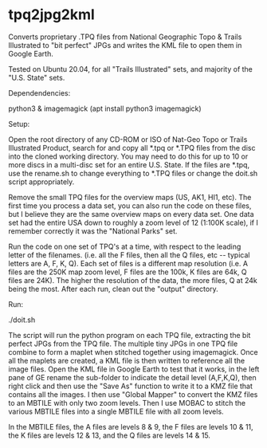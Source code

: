 # tpq2jpg2kml
Converts proprietary .TPQ files from National Geographic Topo & Trails Illustrated to "bit perfect" JPGs and writes the KML file to open them in Google Earth.

Tested on Ubuntu 20.04, for all "Trails Illustrated" sets, and majority of the "U.S. State" sets.

Dependendencies:

python3 & imagemagick  (apt install python3 imagemagick)


Setup:

Open the root directory of any CD-ROM or ISO of Nat-Geo Topo or Trails Illustrated Product, search for and copy all *.tpq or *.TPQ files from the disc into the cloned working directory.  You may need to do this for up to 10 or more discs in a multi-disc set for an entire U.S. State.  If the files are *.tpq, use the rename.sh to change everything to *.TPQ files or change the doit.sh script appropriately.

Remove the small TPQ files for the overview maps (US, AK1, HI1, etc).  The first time you process a data set, you can also run the code on these files, but I believe they are the same overview maps on every data set.  One data set had the entire USA down to roughly a zoom level of 12 (1:100K scale), if I remember correctly it was the "National Parks" set.

Run the code on one set of TPQ's at a time, with respect to the leading letter of the filenames.  (i.e. all the F files, then all the Q files, etc -- typical letters are A, F, K, Q).  Each set of files is a different map resolution (i.e. A files are the 250K map zoom level, F files are the 100k, K files are 64k, Q files are 24K).  The higher the resolution of the data, the more files, Q at 24k being the most.  After each run, clean out the "output" directory.


Run:

./doit.sh


The script will run the python program on each TPQ file, extracting the bit perfect JPGs from the TPQ file.  The multiple tiny JPGs in one TPQ file combine to form a maplet when stitched together using imagemagick.  Once all the maplets are created, a KML file is then written to reference all the image files.  Open the KML file in Google Earth to test that it works, in the left pane of GE rename the sub-folder to indicate the detail level (A,F,K,Q), then right click and then use the "Save As" function to write it to a KMZ file that contains all the images.  I then use "Global Mapper" to convert the KMZ files to an MBTILE with only two zoom levels.  Then I use MOBAC to stitch the various MBTILE files into a single MBTILE file with all zoom levels.

In the MBTILE files, the A files are levels 8 & 9, the F files are levels 10 & 11, the K files are levels 12 & 13, and the Q files are levels 14 & 15.